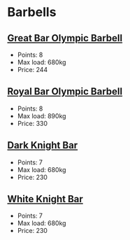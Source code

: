 # Barbells #

## [Great Bar Olympic Barbell](https://www.kingsbox.it/en/product/great-bar-olympic-barbell/) ##
- Points: 8
- Max load: 680kg
- Price: 244

## [Royal Bar Olympic Barbell](https://www.kingsbox.it/en/product/royal-bar-olympic-barbell/) ##
- Points: 8
- Max load: 890kg
- Price: 330

## [Dark Knight Bar](https://www.kingsbox.it/en/product/black-knight-bar/) ##
- Points: 7
- Max load: 680kg
- Price: 230

## [White Knight Bar](https://www.kingsbox.it/en/product/white-knight-bar/) ##
- Points: 7
- Max load: 680kg
- Price: 230
